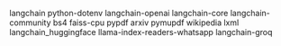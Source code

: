 langchain
python-dotenv
langchain-openai
langchain-core
langchain-community
bs4
faiss-cpu
pypdf
arxiv
pymupdf
wikipedia
lxml
langchain_huggingface
llama-index-readers-whatsapp
langchain-groq
